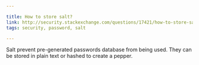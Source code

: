 ```yaml
---

title: How to store salt?
link: http://security.stackexchange.com/questions/17421/how-to-store-salt
tags: security, password, salt

---
```


Salt prevent pre-generated passwords database from being used.
They can be stored in plain text or hashed to create a pepper.
